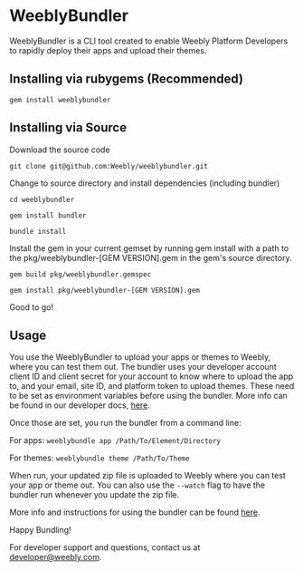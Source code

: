 # WeeblyBundler

WeeblyBundler is a CLI tool created to enable Weebly Platform Developers to rapidly deploy their apps and upload their themes.

## Installing via rubygems (Recommended)

`gem install weeblybundler`

## Installing via Source

Download the source code

`git clone git@github.com:Weebly/weeblybundler.git`

Change to source directory and install dependencies (including bundler)

`cd weeblybundler`

`gem install bundler`

`bundle install`

Install the gem in your current gemset by running gem install with a path to the pkg/weeblybundler-[GEM VERSION].gem in the gem's source directory.

`gem build pkg/weeblybundler.gemspec`

`gem install pkg/weeblybundler-[GEM VERSION].gem`

Good to go!

## Usage

You use the WeeblyBundler to upload your apps or themes to Weebly, where you can test them out. The bundler uses your developer account client ID and client secret for your account to know where to upload the app to, and your email, site ID, and platform token to upload themes. These need to be set as environment variables before using the bundler. More info can be found in our developer docs, <a href="https://dev.weebly.com/githubide-development-integration.html">here</a>.

Once those are set, you run the bundler from a command line:

For apps:
`weeblybundle app /Path/To/Element/Directory`

For themes:
`weeblybundle theme /Path/To/Theme`

When run, your updated zip file is uploaded to Weebly where you can test your app or theme out. You can also use the `--watch` flag to have the bundler run whenever you update the zip file.


More info and instructions for using the bundler can be found <a href="https://dev.weebly.com/githubide-development-integration.html">here</a>.

Happy Bundling!

For developer support and questions, contact us at developer@weebly.com.
